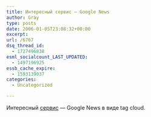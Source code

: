 ```yaml
---
title: Интересный сервис — Google News
author: Gray
type: posts
date: 2006-01-05T23:08:32+00:00
excerpt:
url: /6767
dsq_thread_id:
  - 1727496838
esml_socialcount_LAST_UPDATED:
  - 1497196925
essb_cache_expire:
  - 1593139037
categories:
  - Uncategorized

---
```








Интересный <a href="http://newzingo.com/" target="_blank">сервис</a> &#8212; Google News в виде tag cloud.